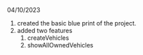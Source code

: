 04/10/2023
1. created the basic blue print of the project.
2. added two features 
    1. createVehicles
    2. showAllOwnedVehicles